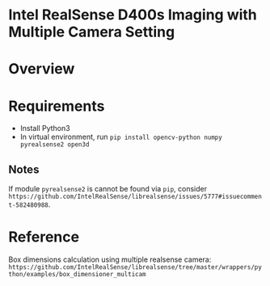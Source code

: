 # Intel RealSense D400s Imaging with Multiple Camera Setting
 
# Overview

# Requirements

- Install Python3
- In virtual environment, run `pip install opencv-python numpy pyrealsense2 open3d`

## Notes
If module `pyrealsense2` is cannot be found via `pip`, consider `https://github.com/IntelRealSense/librealsense/issues/5777#issuecomment-582480988`.

# Reference
Box dimensions calculation using multiple realsense camera: `https://github.com/IntelRealSense/librealsense/tree/master/wrappers/python/examples/box_dimensioner_multicam`
